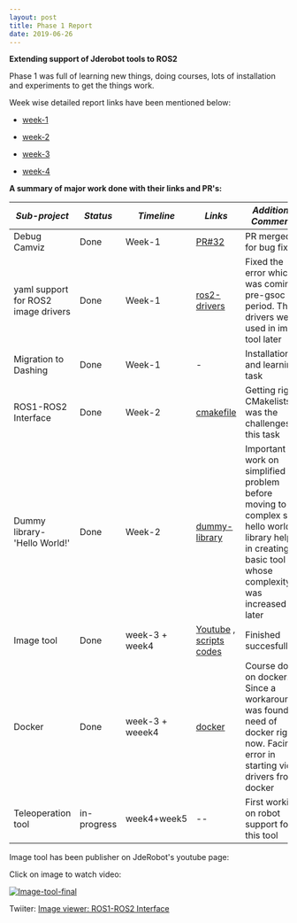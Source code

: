 ```yaml
---
layout: post
title: Phase 1 Report 
date: 2019-06-26 
---
```


**Extending support of Jderobot tools to ROS2**

Phase 1 was full of learning new things, doing courses, lots of installation and experiments to get the things work.

Week wise detailed report links have been mentioned below:

* [week-1](https://theroboticsclub.github.io/colab-gsoc2019-Pankhuri_Vanjani/2019-06-03-week1/)

* [week-2](https://theroboticsclub.github.io/colab-gsoc2019-Pankhuri_Vanjani/2019-06-10-week2/)

* [week-3](https://theroboticsclub.github.io/colab-gsoc2019-Pankhuri_Vanjani/2019-06-13-week3/)

* [week-4](https://theroboticsclub.github.io/colab-gsoc2019-Pankhuri_Vanjani/2019-06-22-week4/)

**A summary of major work done with their links and PR's:**

| *Sub-project* |  *Status*     |  *Timeline* | *Links*  | *Additional Comments* |
| ------------- | ------------- | ----------- | ---------| --------------------- |      
| Debug Camviz      | Done | Week-1      |   [PR#32](https://github.com/JdeRobot/viz/pull/32)       |  PR merged for bug fixing        |                       |
| yaml support for ROS2 image drivers      | Done     |  Week-1       | [ros2-drivers](https://github.com/TheRoboticsClub/colab-gsoc2019-Pankhuri_Vanjani/tree/master/ros2-drivers)         | Fixed the error which was coming pre-gsoc period. These drivers were used in image tool later    |                    
| Migration to Dashing | Done      | Week-1          |    -      |   Installation and learning task                   |
| ROS1-ROS2 Interface | Done      |  Week-2         |  [cmakefile](https://github.com/TheRoboticsClub/colab-gsoc2019-Pankhuri_Vanjani/blob/master/dummyexample/CMakeLists.txt)        |    Getting right CMakelists.txt was the challenges of this task                 |
| Dummy library- 'Hello World!' | Done      |  Week-2         |    [dummy-library](https://github.com/TheRoboticsClub/colab-gsoc2019-Pankhuri_Vanjani/tree/master/dummyexample)      | Important to work on simplified problem before moving to complex so hello world! library helped in creating a basic tool whose complexity was increased later            |
| Image tool | Done      |   week-3  + week4      | [Youtube](https://www.youtube.com/watch?v=E6v-G0QFUSg&feature=youtu.be) , [scripts](https://github.com/TheRoboticsClub/colab-gsoc2019-Pankhuri_Vanjani/tree/master/image-tool-scripts) [codes](https://github.com/TheRoboticsClub/colab-gsoc2019-Pankhuri_Vanjani/tree/master/camera-interface) |  Finished succesfully                    |
| Docker | Done      |  week-3 + weeek4         | [docker](https://github.com/TheRoboticsClub/colab-gsoc2019-Pankhuri_Vanjani/tree/master/Dockerfiles)         |  Course done on docker. Since a workaround was found no need of docker right now. Facing error in starting video drivers from docker    |
| Teleoperation tool | in-progress      |  week4+week5       |    --     |  First working on robot support for this tool                                   |
Image tool has been publisher on JdeRobot's youtube page:

Click on image to watch video:

[![Image-tool-final](http://img.youtube.com/vi/E6v-G0QFUSg/0.jpg)](http://www.youtube.com/watch?v=E6v-G0QFUSg "Simplified image-tool-final")

Twiiter: [Image viewer: ROS1-ROS2 Interface ](https://twitter.com/JdeRobot/status/1143916785126670336)
